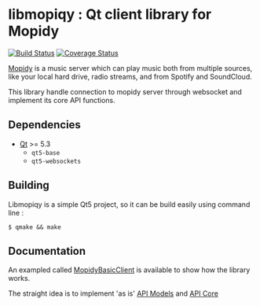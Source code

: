 # libmopiqy : Qt client library for Mopidy #

[![Build Status](https://img.shields.io/travis/AlexandrePTJ/mopidy-somafm/master.svg?style=flat-square)](https://travis-ci.org/AlexandrePTJ/libmopiqy)
[![Coverage Status](https://img.shields.io/coveralls/AlexandrePTJ/libmopiqy/master.svg?style=flat-square)](https://coveralls.io/r/AlexandrePTJ/libmopiqy?branch=master)

[Mopidy](http://www.mopidy.com/) is a music server which can play music both from multiple sources, like your local hard drive, radio streams, and from Spotify and SoundCloud.

This library handle connection to mopidy server through websocket and implement its core API functions.

## Dependencies ##

- [Qt](http://qt-project.org/) >= 5.3
  - `qt5-base`
  - `qt5-websockets`

## Building ##

Libmopiqy is a simple Qt5 project, so it can be build easily using command line :

    $ qmake && make

## Documentation ##

An exampled called [MopidyBasicClient](https://github.com/AlexandrePTJ/libmopiqy/tree/master/demos/mopidybasicclient) is available to show how the library works.

The straight idea is to implement 'as is' [API Models](http://docs.mopidy.com/en/latest/api/models/) and [API Core](http://docs.mopidy.com/en/latest/api/core/)
